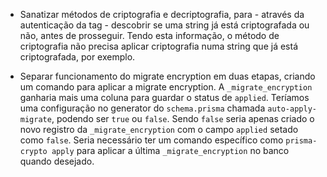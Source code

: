 - Sanatizar métodos de criptografia e decriptografia, para - através da autenticação da tag - descobrir se uma string já está criptografada ou não, antes de prosseguir.  Tendo esta informação, o método de criptografia não precisa aplicar criptografia numa string que já está criptografada, por exemplo.

- Separar funcionamento do migrate encryption em duas etapas, criando um comando para aplicar a migrate encryption.
    A `_migrate_encryption` ganharia mais uma coluna para guardar o status de `applied`.
    Teríamos uma configuração no generator do `schema.prisma` chamada `auto-apply-migrate`, podendo ser `true` ou `false`.
    Sendo `false` seria apenas criado o novo registro da `_migrate_encryption` com o campo `applied` setado como `false`. 
    Seria necessário ter um comando específico como `prisma-crypto apply` para aplicar a última `_migrate_encryption` no banco quando desejado.